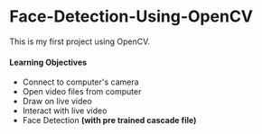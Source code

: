 # Face-Detection-Using-OpenCV
This is my first project using OpenCV.
#### Learning Objectives
* Connect to computer's camera
* Open video files from computer
* Draw on live video
* Interact with live video
* Face Detection <b>(with pre trained cascade file)</b>
